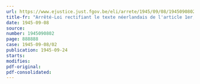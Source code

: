 ```yaml
---
url: https://www.ejustice.just.fgov.be/eli/arrete/1945/09/08/1945090802/justel
title-fr: "Arrêté-Loi rectifiant le texte néerlandais de l'article 1er, de l'arrêté-loi du 5 février 1945 relatif à l'utilisation des matériaux de construction"
date: 1945-09-08
source:
number: 1945090802
page: 888888
case: 1945-09-08/02
publication: 1945-09-24
starts:
modifies:
pdf-original:
pdf-consolidated:
---
```


